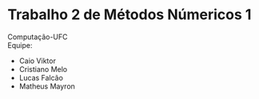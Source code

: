 Trabalho 2 de Métodos Númericos 1
========
Computação-UFC <br/>
Equipe:
- Caio Viktor
- Cristiano Melo
- Lucas Falcão
- Matheus Mayron

